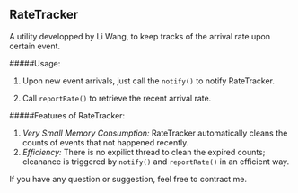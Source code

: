 ## RateTracker
A utility developped by Li Wang, to keep tracks of the arrival rate upon certain event.


#####Usage:

1. Upon new event arrivals, just call the ``notify()`` to notify RateTracker. 

2. Call ``reportRate()`` to retrieve the recent arrival rate. 

#####Features of RateTracker:
1. *Very Small Memory Consumption:* RateTracker automatically cleans the counts of events that not happened recently. 
2. *Efficiency:* There is no expilict thread to clean the expired counts; cleanance is triggered by ``notify()`` and ``reportRate()`` in an efficient way.

If you have any question or suggestion, feel free to contract me.

